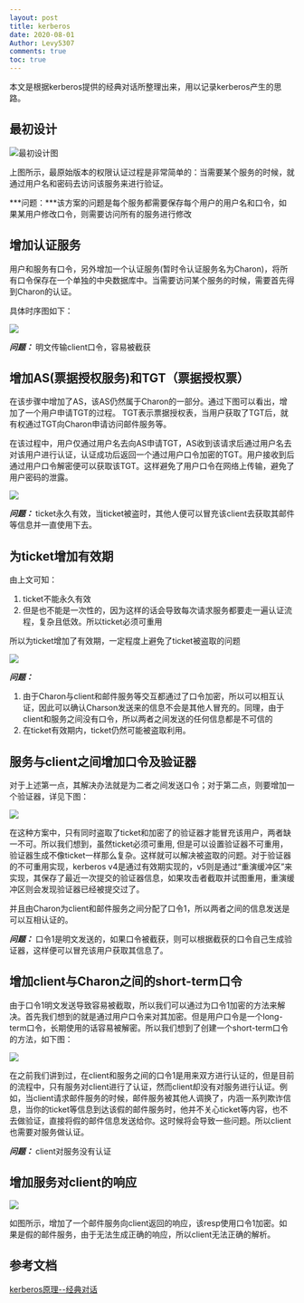 ```yaml
---
layout: post
title: kerberos
date: 2020-08-01
Author: Levy5307
comments: true
toc: true
---
```


本文是根据kerberos提供的经典对话所整理出来，用以记录kerberos产生的思路。

## 最初设计

![最初设计图](../images/kerberos-1.png)

上图所示，最原始版本的权限认证过程是非常简单的：当需要某个服务的时候，就通过用户名和密码去访问该服务来进行验证。

***问题：***该方案的问题是每个服务都需要保存每个用户的用户名和口令，如果某用户修改口令，则需要访问所有的服务进行修改

## 增加认证服务

用户和服务有口令，另外增加一个认证服务(暂时令认证服务名为Charon)，将所有口令保存在一个单独的中央数据库中。当需要访问某个服务的时候，需要首先得到Charon的认证。

具体时序图如下：

![](../images/kerberos-2.png)

***问题：*** 明文传输client口令，容易被截获

## 增加AS(票据授权服务)和TGT（票据授权票）

在该步骤中增加了AS，该AS仍然属于Charon的一部分。通过下图可以看出，增加了一个用户申请TGT的过程。 TGT表示票据授权表，当用户获取了TGT后，就有权通过TGT向Charon申请访问邮件服务等。

在该过程中，用户仅通过用户名去向AS申请TGT，AS收到该请求后通过用户名去对该用户进行认证，认证成功后返回一个通过用户口令加密的TGT。用户接收到后通过用户口令解密便可以获取该TGT。这样避免了用户口令在网络上传输，避免了用户密码的泄露。

![](../images/kerberos-3.png)

***问题：*** ticket永久有效，当ticket被盗时，其他人便可以冒充该client去获取其邮件等信息并一直使用下去。

## 为ticket增加有效期

由上文可知：

1. ticket不能永久有效
2. 但是也不能是一次性的，因为这样的话会导致每次请求服务都要走一遍认证流程，复杂且低效。所以ticket必须可重用

所以为ticket增加了有效期，一定程度上避免了ticket被盗取的问题

![](../images/kerberos-4.png)

***问题：*** 

1. 由于Charon与client和邮件服务等交互都通过了口令加密，所以可以相互认证，因此可以确认Charson发送来的信息不会是其他人冒充的。同理，由于client和服务之间没有口令，所以两者之间发送的任何信息都是不可信的
2. 在ticket有效期内，ticket仍然可能被盗取利用。

## 服务与client之间增加口令及验证器

对于上述第一点，其解决办法就是为二者之间发送口令；对于第二点，则要增加一个验证器，详见下图：

![](../images/kerberos-5.png)

在这种方案中，只有同时盗取了ticket和加密了的验证器才能冒充该用户，两者缺一不可。所以我们想到，虽然ticket必须可重用, 但是可以设置验证器不可重用，验证器生成不像ticket一样那么复杂。这样就可以解决被盗取的问题。对于验证器的不可重用实现，kerberos v4是通过有效期实现的，v5则是通过“重演缓冲区”来实现，其保存了最近一次提交的验证器信息，如果攻击者截取并试图重用，重演缓冲区则会发现验证器已经被提交过了。

并且由Charon为client和邮件服务之间分配了口令1，所以两者之间的信息发送是可以互相认证的。

***问题：*** 口令1是明文发送的，如果口令被截获，则可以根据截获的口令自己生成验证器，这样便可以冒充该用户获取其信息了。

## 增加client与Charon之间的short-term口令

由于口令1明文发送导致容易被截取，所以我们可以通过为口令1加密的方法来解决。首先我们想到的就是通过用户口令来对其加密。但是用户口令是一个long-term口令，长期使用的话容易被解密。所以我们想到了创建一个short-term口令的方法，如下图：

![](../images/kerberos-6.png)

在之前我们讲到过，在client和服务之间的口令1是用来双方进行认证的，但是目前的流程中，只有服务对client进行了认证，然而client却没有对服务进行认证。例如，当client请求邮件服务的时候，邮件服务被其他人调换了，内涵一系列欺诈信息，当你的ticket等信息到达该假的邮件服务时，他并不关心ticket等内容，也不去做验证，直接将假的邮件信息发送给你。这时候将会导致一些问题。所以client也需要对服务做认证。

***问题：*** client对服务没有认证

## 增加服务对client的响应

![](../images/kerberos-7.png)

如图所示，增加了一个邮件服务向client返回的响应，该resp使用口令1加密。如果是假的邮件服务，由于无法生成正确的响应，所以client无法正确的解析。

## 参考文档

[kerberos原理--经典对话](https://blog.csdn.net/dog250/article/details/5468741)
